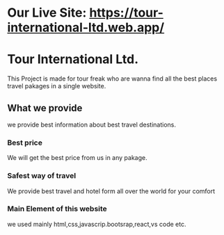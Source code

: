 # Our Live Site: https://tour-international-ltd.web.app/

# Tour International Ltd.

This Project is made for tour freak who are wanna find all the best places travel pakages in a single website. 

## What we provide

we provide best information about best travel destinations.

### Best price

We will get the best price from us in any pakage.

### Safest way of travel

We provide best travel and hotel form all over the world for your comfort

### Main Element of this website

we used mainly html,css,javascrip.bootsrap,react,vs code etc.


